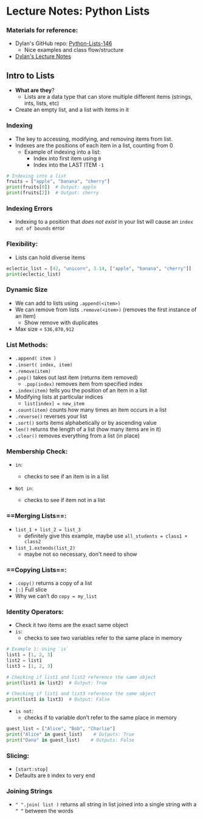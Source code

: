 # Lecture Notes: Python Lists

### Materials for reference:
- Dylan's GitHub  repo: [Python-Lists-146](https://github.com/dkatina/Python-Lists-146 "Nice examples and class flow")
    - Nice examples and class flow/structure
- [Dylan's Lecture Notes](https://docs.google.com/document/d/1PwZ6Zdf4iHPYCmGeHMQlBo1EVnMXkitE4VamNf8wRl4/edit)

## Intro to Lists
- **What are they**?
    - Lists are a data type that can store multiple different items (strings, ints, lists, etc)
- Create an empty list, and a list with items in it

### Indexing 
- The key to accessing, modifying, and removing items from list. 
- Indexes are the positions of each item in a list, counting from 0
    - Example of indexing into a list:
        - Index into first item using `0`
        - Index into the LAST ITEM `-1`

```python
# Indexing into a list
fruits = ["apple", "banana", "cherry"]
print(fruits[0])  # Output: apple
print(fruits[2])  # Output: cherry
```

### Indexing Errors
- Indexing to a position that *does not exist* in your list will cause an `index out of bounds` error

### Flexibility:
- Lists can hold diverse items

```python
eclectic_list = [42, "unicorn", 3.14, ["apple", "banana", "cherry"]]
print(eclectic_list)
```


### Dynamic Size 
- We can add to lists using `.append(<item>)`
- We can remove from lists `.remove(<item>)` (removes the first instance of an item)
    - Show remove with duplicates
- Max size = `536,870,912`

### List Methods:
- `.append( item )`
- `.insert( index, item)`
- `.remove(item)`
- `.pop()` takes out last item (returns item removed)
    - `.pop(index)` removes item from specified index
- `.index(item)` tells you the position of an item in a list
- Modifying lists at particular indices 
    - `list[index] = new_item`
- `.count(item)` counts how many times an item occurs in a list
- `.reverse()` reverses your list
- `.sort()` sorts items alphabetically or by ascending value
- `len()` returns the length of a list (how many items are in it)
- `.clear()` removes everything from a list (in place)

### Membership Check:
- `in`: 
    - checks to see if an item is in a list

- `Not in`: 
    - checks to see if item not in a list

### ==Merging Lists==:
- `list_1 + list_2 = list_3`
    - definitely give this example, maybe use `all_students = class1 + class2` 
- `list_1.extends(list_2)`
    - maybe not so necessary, don't need to show

### ==Copying Lists==:
- `.copy()` returns a copy of a list
- `[:]` Full slice
- Why we can’t do `copy = my_list`

### Identity Operators:
- Check it two items are the exact same object
- `is`: 
    - checks to see two variables refer to the same place in memory
```python
# Example 1: Using `is`
list1 = [1, 2, 3]
list2 = list1
list3 = [1, 2, 3]

# Checking if list1 and list2 reference the same object
print(list1 is list2)  # Output: True

# Checking if list1 and list3 reference the same object
print(list1 is list3)  # Output: False

```

- `is not`: 
    - checks if to variable don’t refer to the same place in memory

```python
guest_list = ["Alice", "Bob", "Charlie"]
print("Alice" in guest_list)    # Outputs: True
print("Dana" in guest_list)    # Outputs: False
```

### Slicing:
- `[start:stop]`
- Defaults are `0` index to very end

### Joining Strings
- `" ".join( list )` returns all string in list joined into a single string with a `“ “` between the words

